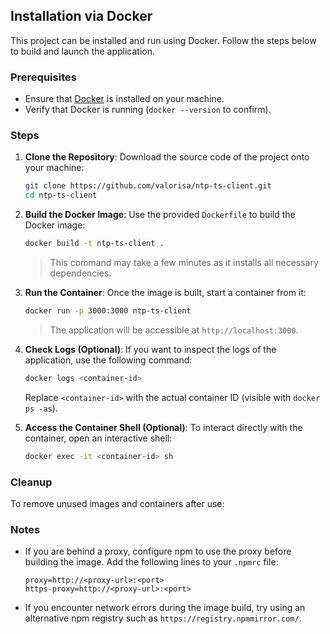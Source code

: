## Installation via Docker

This project can be installed and run using Docker. Follow the steps below to build and launch the application.

### Prerequisites
- Ensure that [Docker](https://www.docker.com/) is installed on your machine.
- Verify that Docker is running (`docker --version` to confirm).

### Steps
1. **Clone the Repository**:
   Download the source code of the project onto your machine:
   ```bash
   git clone https://github.com/valorisa/ntp-ts-client.git
   cd ntp-ts-client
   ```

2. **Build the Docker Image**:
   Use the provided `Dockerfile` to build the Docker image:
   ```bash
   docker build -t ntp-ts-client .
   ```
   > This command may take a few minutes as it installs all necessary dependencies.

3. **Run the Container**:
   Once the image is built, start a container from it:
   ```bash
   docker run -p 3000:3000 ntp-ts-client
   ```
   > The application will be accessible at `http://localhost:3000`.

4. **Check Logs (Optional)**:
   If you want to inspect the logs of the application, use the following command:
   ```bash
   docker logs <container-id>
   ```
   Replace `<container-id>` with the actual container ID (visible with `docker ps -as`).

5. **Access the Container Shell (Optional)**:
   To interact directly with the container, open an interactive shell:
   ```bash
   docker exec -it <container-id> sh
   ```

### Cleanup
To remove unused images and containers after use:


### Notes
- If you are behind a proxy, configure npm to use the proxy before building the image. Add the following lines to your `.npmrc` file:
  ```plaintext
  proxy=http://<proxy-url>:<port>
  https-proxy=http://<proxy-url>:<port>
  ```
- If you encounter network errors during the image build, try using an alternative npm registry such as `https://registry.npmmirror.com/`.
